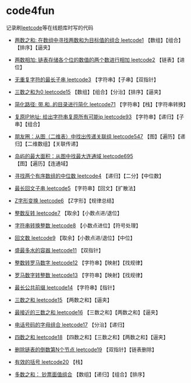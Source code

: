 # code4fun
记录刷[leetcode](https://leetcode-cn.com/problemset/all/)等在线题库时写的代码 

- [两数之和: 在数组中寻找两数和为目标值的组合 leetcode1](leetcode001-020/leetcode1-two-sum.py)
【数组】【组合】【排序】【逼夹】
- [两数相加: 链表存储各个位的数值的两个数进行相加 leetcode2](leetcode001-020/leetcode2-add-two-numbers.py)
【链表】【进位】
- [无重复字符的最长子串 leetcode3](leetcode001-020/leetcode3-longest-substring-without-repeating-characters.py)
【字符串】【子串】【双指针】
- [三数之和为0 leetcode15](leetcode001-020/leetcode15-3sum.py)
【数组】【组合】【分治】【排序】【逼夹】
- [简化路径: 带.和..的目录进行简化 leetcode71](leetcode061-080/leetcode71-simplify-path.py)
【字符串】【栈】【字符串转换】
- [复原IP地址: 给出字符串复原所有可能ip leetcode93](leetcode081-100/leetcode93-restore-ip-addresses.py)
【字符串】【递归】【子串】【组合】
- [朋友圈：从图（二维表）中找出传递关联组 leetcode547](leetcode541-560/leetcode547-friend-circles.py)
【图】【遍历】【递归】【二维数组】【关联传递】
- [岛屿的最大面积：从图中找最大连通域 leetcode695](leetcode681-700/leetcode695-max-area-of-island.py)
【图】【遍历】【连通域】
- [寻找两个有序数组的中位数 leetcode4](leetcode001-020/leetcode4-median-of-two-sorted-arrays.py)
【递归】【二分】【中位数】
- [最长回文子串 leetcode5](leetcode001-020/leetcode5-longest-palindromic-substring.py)
【字符串】【回文】【扩散法】
- [Z字形变换 leetcode6](leetcode001-020/leetcode6-zigzag-conversion.py)
【Z字形】【规律总结】
- [整数反转 leetcode7](leetcode001-020/leetcode7-reverse-integer.py)
【取余】【小数点进/退位】
- [字符串转换整数 leetcode8](leetcode001-020/leetcode8-string-to-integer-atoi.py)
【小数点进位】【符号处理】
- [回文数 leetcode9](leetcode001-020/leetcode9-palindrome-number.py)
【取余】【小数点进/退位】【中位】
- [盛最多水的容器 leetcode11](leetcode001-020/leetcode11-container-with-most-water.py)
【双指针】
- [整数转罗马数字 leetcode12](leetcode001-020/leetcode12-integer-to-roman.py)
【字符串】【映射】【找规律】
- [罗马数字转整数 leetcode13](leetcode001-020/leetcode13-roman-to-integer.py)
【字符串】【映射】【找规律】
- [最长公共前缀 leetcode14](leetcode001-020/leetcode14-longest-common-prefix.py)
【字符串】【指针】
- [三数之和 leetcode15](leetcode001-020/leetcode16-3sum.py)
【两数之和】【逼夹】
- [最接近的三数之和 leetcode16](leetcode001-020/leetcode16-3sum-closest.py)
【三数之和】【两数之和】【逼夹】
- [电话号码的字母组合 leetcode17](leetcode001-020/leetcode17-letter-combinations-of-a-phone-number.py)
【分治】【递归】
- [四数之和 leetcode18](leetcode001-020/leetcode18-4sum.py)
【四数之和】【三数之和】【两数之和】【逼夹】
- [删除链表的倒数第N个节点 leetcode19](leetcode001-020/leetcode19-remove-nth-node-from-end-of-list.py)
【双指针】【链表删除】
- [有效的括号 leetcode20](leetcode001-020/leetcode20-valid-parentheses.py)
【栈】

- [多数之和： 钞票面值组合](others/others1-find-cash-comb.py)
【数组】【递归】【组合】【排序】
